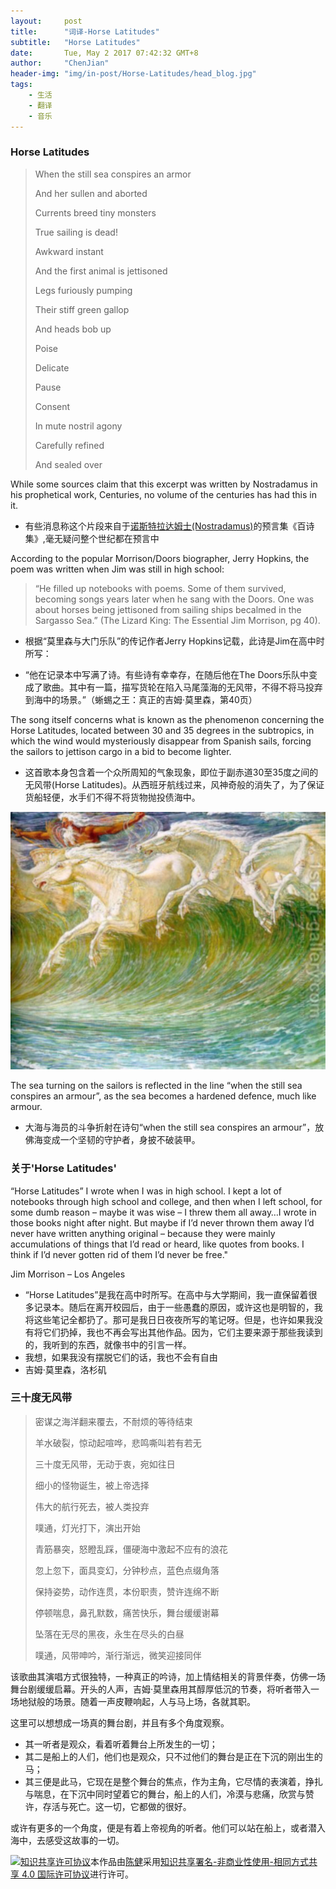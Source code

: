 ```yaml
---
layout:     post
title:      "词译-Horse Latitudes"
subtitle:   "Horse Latitudes"
date:       Tue, May 2 2017 07:42:32 GMT+8
author:     "ChenJian"
header-img: "img/in-post/Horse-Latitudes/head_blog.jpg"
tags:
    - 生活
    - 翻译
    - 音乐
---
```


### Horse Latitudes

> When the still sea conspires an armor
>
> And her sullen and aborted
> 
> Currents breed tiny monsters
> 
> True sailing is dead!
> 
> Awkward instant
> 
> And the first animal is jettisoned
> 
> Legs furiously pumping
> 
> Their stiff green gallop
> 
> And heads bob up
> 
> Poise
> 
> Delicate
> 
> Pause
> 
> Consent
> 
> In mute nostril agony
>
> Carefully refined
>
> And sealed over

While some sources claim that this excerpt was written by Nostradamus in his prophetical work, Centuries, no volume of the centuries has had this in it.

- 有些消息称这个片段来自于[诺斯特拉达姆士(Nostradamus)](https://en.wikipedia.org/wiki/Nostradamus)的预言集《百诗集》,毫无疑问整个世纪都在预言中

According to the popular Morrison/Doors biographer, Jerry Hopkins, the poem was written when Jim was still in high school:

> “He filled up notebooks with poems. Some of them survived, becoming songs years later when he sang with the Doors. One was about horses being jettisoned from sailing ships becalmed in the Sargasso Sea.”
(The Lizard King: The Essential Jim Morrison, pg 40).

- 根据“莫里森与大门乐队”的传记作者Jerry Hopkins记载，此诗是Jim在高中时所写：

- “他在记录本中写满了诗。有些诗有幸幸存，在随后他在The Doors乐队中变成了歌曲。其中有一篇，描写货轮在陷入马尾藻海的无风带，不得不将马投弃到海中的场景。”（蜥蜴之王：真正的吉姆·莫里森，第40页）

The song itself concerns what is known as the phenomenon concerning the Horse Latitudes, located between 30 and 35 degrees in the subtropics, in which the wind would mysteriously disappear from Spanish sails, forcing the sailors to jettison cargo in a bid to become lighter.

- 这首歌本身包含着一个众所周知的气象现象，即位于副赤道30至35度之间的无风带(Horse Latitudes)。从西班牙航线过来，风神奇般的消失了，为了保证货船轻便，水手们不得不将货物抛投债海中。

![Horse Latitudes](/img/in-post/Horse-Latitudes/8duebi1hz6i1v3n2kik5fl89i.jpg)

The sea turning on the sailors is reflected in the line “when the still sea conspires an armour”, as the sea becomes a hardened defence, much like armour.

- 大海与海员的斗争折射在诗句“when the still sea conspires an armour”，放佛海变成一个坚韧的守护者，身披不破装甲。

### 关于'Horse Latitudes'

“Horse Latitudes” I wrote when I was in high school. I kept a lot of notebooks through high school and college, and then when I left school, for some dumb reason – maybe it was wise – I threw them all away…I wrote in those books night after night. But maybe if I’d never thrown them away I’d never have written anything original – because they were mainly accumulations of things that I’d read or heard, like quotes from books.
I think if I’d never gotten rid of them I’d never be free."

Jim Morrison – Los Angeles

- “Horse Latitudes”是我在高中时所写。在高中与大学期间，我一直保留着很多记录本。随后在离开校园后，由于一些愚蠢的原因，或许这也是明智的，我将这些笔记全都扔了。那可是我日日夜夜所写的笔记呀。但是，也许如果我没有将它们扔掉，我也不再会写出其他作品。因为，它们主要来源于那些我读到的，我听到的东西，就像书中的引言一样。
- 我想，如果我没有摆脱它们的话，我也不会有自由
- 吉姆·莫里森，洛杉矶

### 三十度无风带

> 密谋之海洋翻来覆去，不耐烦的等待结束
> 
> 羊水破裂，惊动起喧哗，悲鸣嘶叫若有若无
> 
> 三十度无风带，无动于衷，宛如往日
> 
> 细小的怪物诞生，被上帝选择
> 
> 伟大的航行死去，被人类投弃
> 
> 噗通，灯光打下，演出开始
> 
> 青筋暴突，怒瞪乱踩，僵硬海中激起不应有的浪花
> 
> 忽上忽下，面具变幻，分钟秒点，蓝色点缀角落
> 
> 保持姿势，动作连贯，本份职责，赞许连绵不断
> 
> 停顿喘息，鼻孔默数，痛苦快乐，舞台缓缓谢幕
> 
> 坠落在无尽的黑夜，永生在尽头的白昼
> 
> 噗通，风带呻吟，渐行渐远，微笑迎接同伴

该歌曲其演唱方式很独特，一种真正的吟诗，加上情结相关的背景伴奏，仿佛一场舞台剧缓缓启幕。开头的人声，吉姆·莫里森用其醇厚低沉的节奏，将听者带入一场地狱般的场景。随着一声皮鞭响起，人与马上场，各就其职。

这里可以想想成一场真的舞台剧，并且有多个角度观察。

- 其一听者是观众，看着听着舞台上所发生的一切；
- 其二是船上的人们，他们也是观众，只不过他们的舞台是正在下沉的刚出生的马；
- 其三便是此马，它现在是整个舞台的焦点，作为主角，它尽情的表演着，挣扎与喘息，在下沉中同时望着它的舞台，船上的人们，冷漠与悲痛，欣赏与赞许，存活与死亡。这一切，它都做的很好。

或许有更多的一个角度，便是有着上帝视角的听者。他们可以站在船上，或者潜入海中，去感受这故事的一切。

<a rel="license" href="http://creativecommons.org/licenses/by-nc-sa/4.0/"><img alt="知识共享许可协议" style="border-width:0" src="https://i.creativecommons.org/l/by-nc-sa/4.0/88x31.png" /></a>本作品由<a xmlns:cc="http://creativecommons.org/ns#" href="https://o-my-chenjian.com/2017/05/02/Horse-Latitudes/" property="cc:attributionName" rel="cc:attributionURL">陈健</a>采用<a rel="license" href="http://creativecommons.org/licenses/by-nc-sa/4.0/">知识共享署名-非商业性使用-相同方式共享 4.0 国际许可协议</a>进行许可。